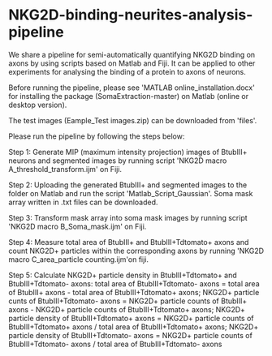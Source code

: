 # NKG2D-binding-neurites-analysis-pipeline

We share a pipeline for semi-automatically quantifying NKG2D binding on axons by using scripts based on Matlab and Fiji. It can be applied to other experiments for analysing the binding of a protein to axons of neurons.

Before running the pipeline, please see 'MATLAB online_installation.docx' for installing the package (SomaExtraction-master) on Matlab (online or desktop version). 

The test images (Eample_Test images.zip) can be downloaded from 'files'.
 
Please run the pipeline by following the steps below:
 
Step 1: Generate MIP (maximum intensity projection) images of BtubIII+ neurons and segmented images by running script 'NKG2D macro A_threshold_transform.ijm' on Fiji.
 
Step 2: Uploading the generated BtubIII+ and segmented images to the folder on Matlab and run the script 'Matlab_Script_Gaussian'. Soma mask array written in .txt files can be downloaded.

Step 3: Transform mask array into soma mask images by running script 'NKG2D macro B_Soma_mask.ijm' on Fiji.

Step 4: Measure total area of BtubIII+ and BtubIII+Tdtomato+ axons and count NKG2D+ particles within the corresponding axons by running 'NKG2D macro C_area_particle counting.ijm'on fiji.

Step 5: Calculate NKG2D+ particle density in BtubIII+Tdtomato+ and BtubIII+Tdtomato- axons: 
        total area of BtubIII+Tdtomato- axons = total area of BtubIII+ axons - total area of BtubIII+Tdtomato+ axons; 
        NKG2D+ particle cunts of BtubIII+Tdtomato- axons = NKG2D+ particle counts of BtubIII+ axons - NKG2D+ particle counts of 
        BtubIII+Tdtomato+ axons; 
        NKG2D+ particle density of BtubIII+Tdtomato+ axons = NKG2D+ particle counts of BtubIII+Tdtomato+ axons / total area of 
        BtubIII+Tdtomato+ axons;
        NKG2D+ particle density of BtubIII+Tdtomato- axons = NKG2D+ particle counts of BtubIII+Tdtomato- axons / total area of 
        BtubIII+Tdtomato- axons
 
